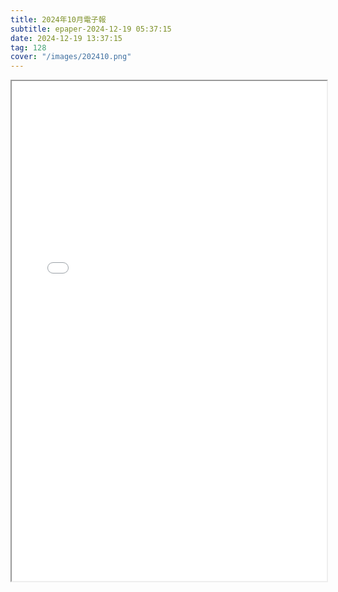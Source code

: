 ```yaml
---
title: 2024年10月電子報
subtitle: epaper-2024-12-19 05:37:15
date: 2024-12-19 13:37:15
tag: 128
cover: "/images/202410.png"
---
```

<iframe src="/js/web/viewer.html?file=/files/2024-10-newsletter.pdf" style='width:100%;height:800px'></iframe>